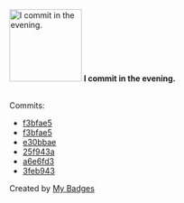 <img src="https://my-badges.github.io/my-badges/evening-commits.png" alt="I commit in the evening." title="I commit in the evening." width="128">
<strong>I commit in the evening.</strong>
<br><br>

Commits:

- <a href="https://github.com/gmuloc/j2lint/commit/f3bfae56b0ed21b66afa41a44d94100de5ed0686">f3bfae5</a>
- <a href="https://github.com/aristanetworks/j2lint/commit/f3bfae56b0ed21b66afa41a44d94100de5ed0686">f3bfae5</a>
- <a href="https://github.com/aristanetworks/j2lint/commit/e30bbae5b813a8129fef1e0390cb05f1c5dca600">e30bbae</a>
- <a href="https://github.com/aristanetworks/j2lint/commit/25f943a519ca80157b7289a46d0c90d70b893b09">25f943a</a>
- <a href="https://github.com/aristanetworks/j2lint/commit/a6e6fd3ed7dc86fbf08cafaecf3443ec2f61ffab">a6e6fd3</a>
- <a href="https://github.com/aristanetworks/j2lint/commit/3feb943043932d1d678daefa20f663b6af7471f9">3feb943</a>


Created by <a href="https://github.com/my-badges/my-badges">My Badges</a>